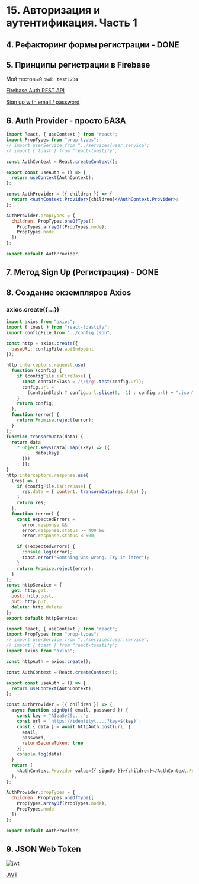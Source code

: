 # 15. Авторизация и аутентификация. Часть 1

## 4. Рефакторинг формы регистрации - DONE

## 5. Принципы регистрации в Firebase

Мой тестовый `pwd: test1234`

[Firebase Auth REST API](https://firebase.google.com/docs/reference/rest/auth)

[Sign up with email / password](https://firebase.google.com/docs/reference/rest/auth#section-create-email-password)

## 6. Auth Provider - просто БАЗА

```jsx
import React, { useContext } from "react";
import PropTypes from "prop-types";
// import userService from "../services/user.service";
// import { toast } from "react-toastify";

const AuthContext = React.createContext();

export const useAuth = () => {
  return useContext(AuthContext);
};

const AuthProvider = ({ children }) => {
  return <AuthContext.Provider>{children}</AuthContext.Provider>;
};

AuthProvider.propTypes = {
  children: PropTypes.oneOfType([
    PropTypes.arrayOf(PropTypes.node),
    PropTypes.node
  ])
};

export default AuthProvider;
```

## 7. Метод Sign Up (Регистрация) - DONE

## 8. Создание экземпляров Axios

### axios.create({...})

```js
import axios from "axios";
import { toast } from "react-toastify";
import configFile from "../config.json";

const http = axios.create({
  baseURL: configFile.apiEndpoint
});

http.interceptors.request.use(
  function (config) {
    if (configFile.isFireBase) {
      const containSlash = /\/$/gi.test(config.url);
      config.url =
        (containSlash ? config.url.slice(0, -1) : config.url) + ".json";
    }
    return config;
  },
  function (error) {
    return Promise.reject(error);
  }
);
function transormData(data) {
  return data
    ? Object.keys(data).map((key) => ({
        ...data[key]
      }))
    : [];
}
http.interceptors.response.use(
  (res) => {
    if (configFile.isFireBase) {
      res.data = { content: transormData(res.data) };
    }
    return res;
  },
  function (error) {
    const expectedErrors =
      error.response &&
      error.response.status >= 400 &&
      error.response.status < 500;

    if (!expectedErrors) {
      console.log(error);
      toast.error("Somthing was wrong. Try it later");
    }
    return Promise.reject(error);
  }
);
const httpService = {
  get: http.get,
  post: http.post,
  put: http.put,
  delete: http.delete
};
export default httpService;
```

```js
import React, { useContext } from "react";
import PropTypes from "prop-types";
// import userService from "../services/user.service";
// import { toast } from "react-toastify";
import axios from "axios";

const httpAuth = axios.create();

const AuthContext = React.createContext();

export const useAuth = () => {
  return useContext(AuthContext);
};

const AuthProvider = ({ children }) => {
  async function signUp({ email, password }) {
    const key = "AIzaSyC9c...";
    const url = `https://identityt....?key=${key}`;
    const { data } = await httpAuth.post(url, {
      email,
      password,
      returnSecureToken: true
    });
    console.log(data);
  }
  return (
    <AuthContext.Provider value={{ signUp }}>{children}</AuthContext.Provider>
  );
};

AuthProvider.propTypes = {
  children: PropTypes.oneOfType([
    PropTypes.arrayOf(PropTypes.node),
    PropTypes.node
  ])
};

export default AuthProvider;
```

## 9. JSON Web Token

![jwt](https://jwt.io/img/pic_logo.svg)

[JWT](https://jwt.io/)
